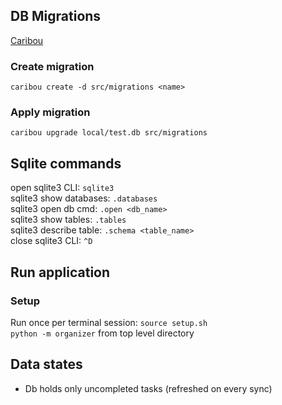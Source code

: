 ## DB Migrations

[Caribou](https://github.com/clutchski/caribou?tab=readme-ov-file#caribou-sqlite-migrations)

### Create migration

`caribou create -d src/migrations <name>`

### Apply migration

`caribou upgrade local/test.db src/migrations`

## Sqlite commands

open sqlite3 CLI: `sqlite3`\
sqlite3 show databases: `.databases`\
sqlite3 open db cmd: `.open <db_name>`\
sqlite3 show tables: `.tables`\
sqlite3 describe table: `.schema <table_name>`\
close sqlite3 CLI: `^D`

## Run application

### Setup

Run once per terminal session: `source setup.sh`\
`python -m organizer` from top level directory

## Data states

- Db holds only uncompleted tasks (refreshed on every sync)
